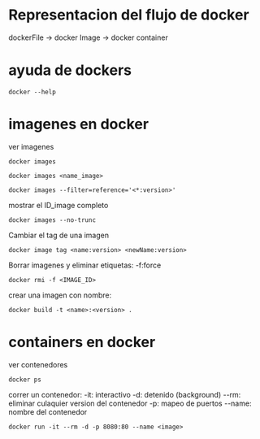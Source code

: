 # Representacion del flujo de docker

dockerFile -> docker Image -> docker container


# ayuda de dockers 

```shell
docker --help
```

# imagenes en docker

ver imagenes 
```shell
docker images

docker images <name_image>

docker images --filter=reference='<*:version>'
```

mostrar el ID_image completo

```shell
docker images --no-trunc
```

Cambiar el tag de una imagen

```shell
docker image tag <name:version> <newName:version>
```


Borrar imagenes y eliminar etiquetas:
-f:force

```shell
docker rmi -f <IMAGE_ID>
```

crear una  imagen con nombre:

```shell
docker build -t <name>:<version> .
```

# containers en docker

ver contenedores 

```shell
docker ps
```

correr  un contenedor:
-it: interactivo
-d: detenido (background)
--rm: eliminar culaquier version del contenedor
-p: mapeo de puertos
--name: nombre del contenedor

```shell
docker run -it --rm -d -p 8080:80 --name <image>
```

